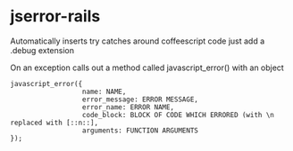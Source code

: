jserror-rails
=============

Automatically inserts try catches around coffeescript code just add a .debug extension

On an exception calls out a method called javascript_error() with an object
```
javascript_error({
                  name: NAME,  
                  error_message: ERROR MESSAGE, 
                  error_name: ERROR NAME, 
                  code_block: BLOCK OF CODE WHICH ERRORED (with \n replaced with [::n::],
                  arguments: FUNCTION ARGUMENTS
});
```
